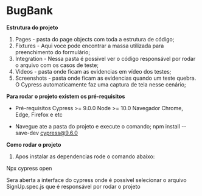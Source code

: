 # BugBank

**Estrutura do projeto**

1.  Pages - pasta do page objects com toda a estrutura de código;
2.  Fixtures - Aqui voce pode encontrar a massa utilizada para preenchimento do formulário;
3.  Integration - Nessa pasta é possivel ver o código responsável por rodar o arquivo com os casos de teste;
4.  Videos - pasta onde ficam as evidencias em vídeo dos testes;
5.  Screenshots - pasta onde ficam as evidencias quando um teste quebra. O Cypress automaticamente faz uma captura de tela nesse cenário;


**Para rodar o projeto existem os pré-requisitos**
- Pré-requisitos
Cypress >= 9.0.0
Node >= 10.0
Navegador Chrome, Edge, Firefox e etc



- Navegue ate a pasta do projeto e execute o comando;
	npm install --save-dev cypress@9.6.0
  
**Como rodar o projeto** 

1.  Apos instalar as dependencias rode o comando abaixo:

Npx cypress open

Sera aberta a interface do cypress onde é possivel selecionar o arquivo SignUp.spec.js que é responsável por rodar o projeto
